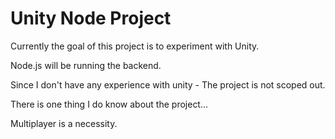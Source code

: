 # Unity Node Project

Currently the goal of this project is to experiment with Unity.

Node.js will be running the backend.

Since I don't have any experience with unity - The project is not scoped out.

There is one thing I do know about the project...

Multiplayer is a necessity.

